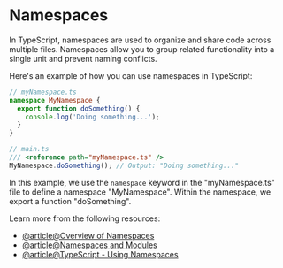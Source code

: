 # Namespaces

In TypeScript, namespaces are used to organize and share code across multiple files. Namespaces allow you to group related functionality into a single unit and prevent naming conflicts.

Here's an example of how you can use namespaces in TypeScript:

```typescript
// myNamespace.ts
namespace MyNamespace {
  export function doSomething() {
    console.log('Doing something...');
  }
}

// main.ts
/// <reference path="myNamespace.ts" />
MyNamespace.doSomething(); // Output: "Doing something..."
```

In this example, we use the `namespace` keyword in the "myNamespace.ts" file to define a namespace "MyNamespace". Within the namespace, we export a function "doSomething".

Learn more from the following resources:

- [@article@Overview of Namespaces](https://www.typescriptlang.org/docs/handbook/namespaces.html)
- [@article@Namespaces and Modules](https://www.typescriptlang.org/docs/handbook/namespaces-and-modules.html)
- [@article@TypeScript - Using Namespaces](https://typescriptlang.org/docs/handbook/namespaces-and-modules.html#using-namespaces)
